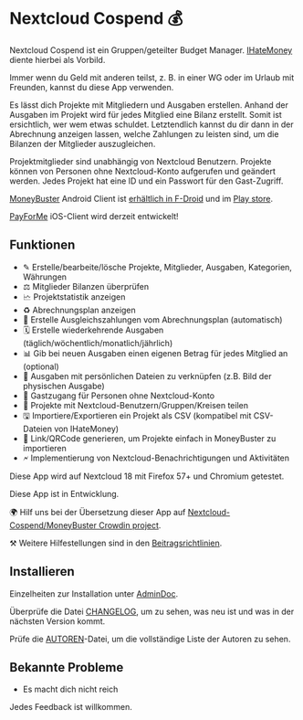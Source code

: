 # Nextcloud Cospend 💰

Nextcloud Cospend ist ein Gruppen/geteilter Budget Manager. [IHateMoney](https://github.com/spiral-project/ihatemoney/) diente hierbei als Vorbild.

Immer wenn du Geld mit anderen teilst, z. B. in einer WG oder im Urlaub mit Freunden, kannst du diese App verwenden.

Es lässt dich Projekte mit Mitgliedern und Ausgaben erstellen. Anhand der Ausgaben im Projekt wird für jedes Mitglied eine Bilanz erstellt. Somit ist ersichtlich, wer wem etwas schuldet. Letztendlich kannst du dir dann in der Abrechnung anzeigen lassen, welche Zahlungen zu leisten sind, um die Bilanzen der Mitglieder auszugleichen.

Projektmitglieder sind unabhängig von Nextcloud Benutzern. Projekte können von Personen ohne Nextcloud-Konto aufgerufen und geändert werden. Jedes Projekt hat eine ID und ein Passwort für den Gast-Zugriff.

[MoneyBuster](https://gitlab.com/eneiluj/moneybuster) Android Client ist [erhältlich in F-Droid](https://f-droid.org/packages/net.eneiluj.moneybuster/) und im [Play store](https://play.google.com/store/apps/details?id=net.eneiluj.moneybuster).

[PayForMe](https://github.com/mayflower/PayForMe) iOS-Client wird derzeit entwickelt!

## Funktionen

* ✎ Erstelle/bearbeite/lösche Projekte, Mitglieder, Ausgaben, Kategorien, Währungen
* ⚖ Mitglieder Bilanzen überprüfen
* 🗠 Projektstatistik anzeigen
* ♻ Abrechnungsplan anzeigen
* 🎇 Erstelle Ausgleichszahlungen vom Abrechnungsplan (automatisch)
* 🗓 Erstelle wiederkehrende Ausgaben (täglich/wöchentlich/monatlich/jährlich)
* 📊 Gib bei neuen Ausgaben einen eigenen Betrag für jedes Mitglied an (optional)
* 🔗 Ausgaben mit persönlichen Dateien zu verknüpfen (z.B. Bild der physischen Ausgabe)
* 👩 Gastzugang für Personen ohne Nextcloud-Konto
* 👫 Projekte mit Nextcloud-Benutzern/Gruppen/Kreisen teilen
* 🖫 Importiere/Exportieren ein Projekt als CSV (kompatibel mit CSV-Dateien von IHateMoney)
* 🔗 Link/QRCode generieren, um Projekte einfach in MoneyBuster zu importieren
* 🗲 Implementierung von Nextcloud-Benachrichtigungen und Aktivitäten

Diese App wird auf Nextcloud 18 mit Firefox 57+ und Chromium getestet.

Diese App ist in Entwicklung.

🌍 Hilf uns bei der Übersetzung dieser App auf [Nextcloud-Cospend/MoneyBuster Crowdin project](https://crowdin.com/project/moneybuster).

⚒ Weitere Hilfestellungen sind in den [Beitragsrichtlinien](https://gitlab.com/eneiluj/cospend-nc/blob/master/CONTRIBUTING.md).

## Installieren

Einzelheiten zur Installation unter [AdminDoc](https://gitlab.com/eneiluj/cospend-nc/wikis/admindoc).

Überprüfe die Datei [CHANGELOG](https://gitlab.com/eneiluj/cospend-nc/blob/master/CHANGELOG.md#change-log), um zu sehen, was neu ist und was in der nächsten Version kommt.

Prüfe die [AUTOREN](https://gitlab.com/eneiluj/cospend-nc/blob/master/AUTHORS.md#authors)-Datei, um die vollständige Liste der Autoren zu sehen.

## Bekannte Probleme

* Es macht dich nicht reich

Jedes Feedback ist willkommen.